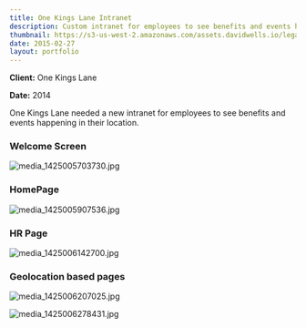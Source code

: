 ```yaml
---
title: One Kings Lane Intranet
description: Custom intranet for employees to see benefits and events happening in their location
thumbnail: https://s3-us-west-2.amazonaws.com/assets.davidwells.io/legacy/2015/02/1425023353_media_1425005703730.jpg
date: 2015-02-27
layout: portfolio
---
```


**Client:** One Kings Lane

**Date:** 2014

One Kings Lane needed a new intranet for employees to see benefits and events happening in their location.

### Welcome Screen

![](https://s3-us-west-2.amazonaws.com/assets.davidwells.io/work/okl-media_1425005703730.jpg "media_1425005703730.jpg")

### HomePage

![](https://s3-us-west-2.amazonaws.com/assets.davidwells.io/work/okl-media_1425005907536.jpg "media_1425005907536.jpg")

### HR Page

![](https://s3-us-west-2.amazonaws.com/assets.davidwells.io/work/okl-media_1425006142700.jpg "media_1425006142700.jpg")

### Geolocation based pages

![](https://s3-us-west-2.amazonaws.com/assets.davidwells.io/work/okl-media_1425006207025.jpg "media_1425006207025.jpg")

![](https://s3-us-west-2.amazonaws.com/assets.davidwells.io/work/okl-media_1425006278431.jpg "media_1425006278431.jpg")
